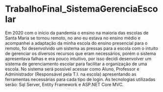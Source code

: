 # TrabalhoFinal_SistemaGerenciaEscolar

Em 2020 com o início da pandemia o ensino na maioria das escolas de Santa Maria se tornou remoto, no ano eu estava no ensino médio e acompanhei a adaptação da minha escola do ensino presencial para o remoto, foi desenvolvido um sistema as pressas para a escola com o intuito de gerenciar os diversos recursos que eram necessários, porém o sistema apresentava falhas e era pouco intuitivo, por isso decidi desenvolver um sistema de gerenciamento escolar para facilitar a organização de uma escola.
No sistema será possível acessar como Aluno, Professor e Administrador (Responsável pela T.I. na escola) apresentando as ferramentas necessárias para cada tipo de login.
As tecnologias utilizadas serão: Sql Server, Entity Framework e ASP.NET Core MVC.
